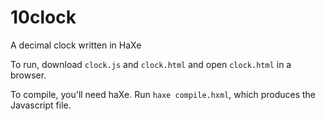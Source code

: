 10clock
========

A decimal clock written in HaXe

To run, download `clock.js` and `clock.html` and open `clock.html` in a browser.

To compile, you'll need haXe. Run `haxe compile.hxml`, which produces the Javascript file.
